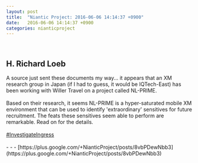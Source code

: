 ```yaml
---
layout: post
title:  "Niantic Project: 2016-06-06 14:14:37 +0900"
date:   2016-06-06 14:14:37 +0900
categories: nianticproject
---
```

<div class="shared"><br /><h2>H. Richard Loeb</h2>A source just sent these documents my way... it appears that an XM research group in Japan (if I had to guess, it would be IQTech-East) has been working with Willer Travel on a project called NL-PRIME.<br /><br />Based on their research, it seems NL-PRIME is a hyper-saturated mobile XM environment that can be used to identify 'extraordinary' sensitives for future recruitment. The feats these sensitives seem able to perform are remarkable. Read on for the details.<br /><br /><a rel="nofollow" class="ot-hashtag" href="https://plus.google.com/s/%23InvestigateIngress">#InvestigateIngress</a><br /><br /></div>
- - -
[https://plus.google.com/+NianticProject/posts/8vbPDewNbb3](https://plus.google.com/+NianticProject/posts/8vbPDewNbb3)

